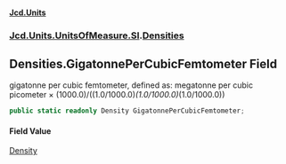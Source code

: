 #### [Jcd.Units](index.md 'index')
### [Jcd.Units.UnitsOfMeasure.SI](Jcd.Units.UnitsOfMeasure.SI.md 'Jcd.Units.UnitsOfMeasure.SI').[Densities](Densities.md 'Jcd.Units.UnitsOfMeasure.SI.Densities')

## Densities.GigatonnePerCubicFemtometer Field

gigatonne per cubic femtometer, defined as: megatonne per cubic picometer × (1000.0)/((1.0/1000.0)*(1.0/1000.0)*(1.0/1000.0))

```csharp
public static readonly Density GigatonnePerCubicFemtometer;
```

#### Field Value
[Density](Density.md 'Jcd.Units.UnitTypes.Density')